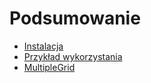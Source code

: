 # Podsumowanie

  * [Instalacja](install.md)
  * [Przykład wykorzystania](baseExample.md)
  * [MultipleGrid](multipleGrid.md)